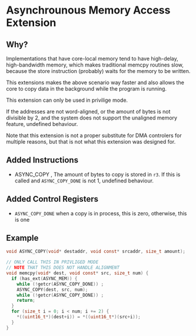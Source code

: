 # Asynchrounous Memory Access Extension

## Why?
Implementations that have core-local memory tend to have high-delay, high-bandwidth memory,
which makes traditional memcpy routines slow, because the store instruction (probably) waits for the memory to be written.

This extensions makes the above scenario way faster and also allows the core to copy data in the background while the program is running.

This extension can only be used in privilige mode.

If the addresses are not word-aligned, or the amount of bytes is not divisible by 2,
and the system does not support the unaligned memory feature, undefined behaviour.

Note that this extension is not a proper substitute for DMA controlers for multiple reasons,
but that is not what this extension was designed for.

## Added Instructions 
- ASYNC_COPY <destaddr>, <srcaddr>
  The amount of bytes to copy is stored in `r3`.
  If this is called and `ASYNC_COPY_DONE` is not 1, undefined behaviour.

## Added Control Registers
- `ASYNC_COPY_DONE` when a copy is in process, this is zero, otherwise, this is one

## Example
```c
void ASYNC_COPY(void* destaddr, void const* srcaddr, size_t amount);

// ONLY CALL THIS IN PRIVLIGED MODE
// NOTE THAT THIS DOES NOT HANDLE ALIGNMENT
void memcpy(void* dest, void const* src, size_t num) {
  if (has_ext(ASYNC_MEM)) {
    while (!getcr(ASYNC_COPY_DONE)) ;
    ASYNC_COPY(dest, src, num);
    while (!getcr(ASYNC_COPY_DONE)) ;
    return;
  }
  for (size_t i = 0; i < num; i += 2) {
    *((uint16_t*)(dest+i)) = *((uint16_t*)(src+i));
  }
}
```
